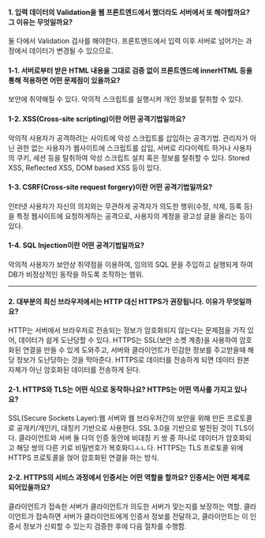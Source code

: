 #### 1. 입력 데이터의 Validation을 웹 프론트엔드에서 했더라도 서버에서 또 해야할까요? 그 이유는 무엇일까요?
둘 다에서 Validation 검사를 해야한다. 프론트엔드에서 입력 이후 서버로 넘어가는 과정에서 데이터가 변경될 수 있으므로.

#### 1-1. 서버로부터 받은 HTML 내용을 그대로 검증 없이 프론트엔드에 innerHTML 등을 통해 적용하면 어떤 문제점이 있을까요?
보안에 취약해질 수 있다. 악의적 스크립트를 실행시켜 개인 정보를 탈취할 수 있다.

#### 1-2. XSS(Cross-site scripting)이란 어떤 공격기법일까요?
악의적 사용자가 공격하려는 사이트에 악성 스크립트를 삽입하는 공격기법.
관리자가 아닌 권한 없는 사용자가 웹사이트에 스크립트를 삽입, 서버로 리다이렉트 하거나 사용자의 쿠키, 세션 등을 탈취하여 악성 스크립트 설치 혹은 정보를 탈취할 수 있다.
Stored XSS, Reflected XSS, DOM based XSS 등이 있다.

#### 1-3. CSRF(Cross-site request forgery)이란 어떤 공격기법일까요?
인터넷 사용자가 자신의 의지와는 무관하게 공격자가 의도한 행위(수정, 삭제, 등록 등)을 특정 웹사이트에 요청하게하는 공격으로,
사용자의 계정을 광고성 글을 올리는 등이 있다.

#### 1-4. SQL Injection이란 어떤 공격기법일까요?
악의적 사용자가 보안상 취약점을 이용하여, 임의의 SQL 문을 주입하고 실행되게 하여 DB가 비정상적인 동작을 하도록 조작하는 행위.

---

#### 2. 대부분의 최신 브라우저에서는 HTTP 대신 HTTPS가 권장됩니다. 이유가 무엇일까요?
HTTP는 서버에서 브라우저로 전송되는 정보가 암호화되지 않는다는 문제점을 가직 있어, 데이터가 쉽게 도난당할 수 있다.
HTTPS는 SSL(보안 소켓 계층)을 사용하여 암호화된 연결을 만들 수 있게 도와주고, 서버와 클라이언트가 민감한 정보를 주고받을때 해당 정보가 도난당하는 것을 막아준다.
HTTPS로 데이터를 전송하게 되면 데이터 원본 자체가 아닌 암호화된 데이터를 전송하게 된다.

#### 2-1. HTTPS와 TLS는 어떤 식으로 동작하나요? HTTPS는 어떤 역사를 가지고 있나요?
SSL(Secure Sockets Layer):웹 서버와 웹 브라우저간의 보안을 위해 만든 프로토콜로 공개키/개인키, 대칭키 기반으로 사용한다.
SSL 3.0을 기반으로 발전된 것이 TLS이다.
클라이언트와 서버 둘 다의 인증 동안에 비대칭 키 쌍 중 하나로 데이터가 암호화되고 해당 쌍의 다른 키로 비밀번호가 복호화디ㅗㄴ다.
HTTPS는 TLS 프로토콜 위에 HTTPS 프로토콜을 얹어 암호화된 연결을 하는 방식.

#### 2-2. HTTPS의 서비스 과정에서 인증서는 어떤 역할을 할까요? 인증서는 어떤 체계로 되어있을까요?
클라이언트가 접속한 서버가 클라이언트가 의도한 서버가 맞는지를 보장하는 역할.
클라이언트가 접속하면 서버가 클라이언트에게 인증서 정보를 전달하고, 클라이언트는 이 인증서 정보가 신뢰할 수 있는지 검증한 후에 다음 절차를 수행함.
